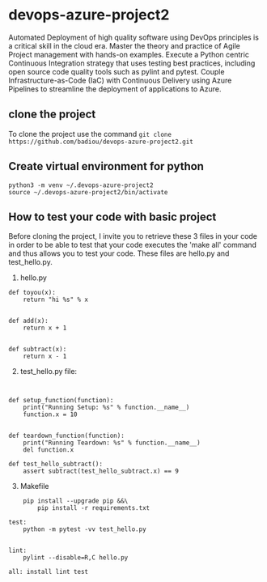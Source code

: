 # devops-azure-project2
Automated Deployment of high quality software using DevOps principles is a critical skill in the cloud era. Master the theory and practice of Agile Project management with hands-on examples. Execute a Python centric Continuous Integration strategy that uses testing best practices, including open source code quality tools such as pylint and pytest. Couple Infrastructure-as-Code (IaC) with Continuous Delivery using Azure Pipelines to streamline the deployment of applications to Azure.

## clone the project 
To clone the project use the command 
`git clone https://github.com/badiou/devops-azure-project2.git`

## Create virtual environment for python

```
python3 -m venv ~/.devops-azure-project2
source ~/.devops-azure-project2/bin/activate
```

## How to test your code with basic project
Before cloning the project, I invite you to retrieve these 3 files in your code in order to be able to test that your code executes the 'make all' command and thus allows you to test your code. These files are hello.py and test_hello.py.
1. hello.py
```
def toyou(x):
    return "hi %s" % x


def add(x):
    return x + 1


def subtract(x):
    return x - 1
```

2. test_hello.py file:

```from hello import toyou, add, subtract


def setup_function(function):
    print("Running Setup: %s" % function.__name__)
    function.x = 10


def teardown_function(function):
    print("Running Teardown: %s" % function.__name__)
    del function.x

def test_hello_subtract():
    assert subtract(test_hello_subtract.x) == 9
```

3. Makefile

```install:
	pip install --upgrade pip &&\
		pip install -r requirements.txt

test:
	python -m pytest -vv test_hello.py


lint:
	pylint --disable=R,C hello.py

all: install lint test
```